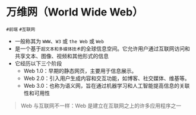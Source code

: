 
# 万维网（World Wide Web）


`#前端` `#互联网` 

- 一般称其为 `WWW`、`W3` 或 `the Web` 或 `Web` 
- 是一个基于`超文本和多媒体技术`的全球信息空间。它允许用户通过互联网访问和共享文本、图像、视频和其他形式的信息
- 它经历以下三个阶段
   - Web 1.0：早期的静态网页，主要用于信息展示。
   - Web 2.0：引入用户生成内容和交互功能，如博客、社交媒体、维基等。
   - Web 3.0：也称为语义网，旨在通过机器学习和人工智能提高信息的关联性和可用性

> Web 与互联网不一样：Web 是建立在互联网之上的许多应用程序之一

